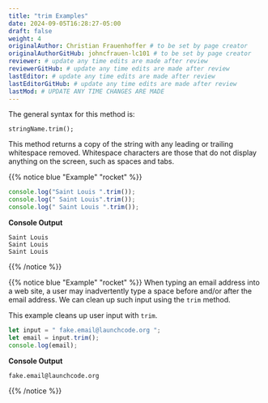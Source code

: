 ```yaml
---
title: "trim Examples"
date: 2024-09-05T16:28:27-05:00
draft: false
weight: 4
originalAuthor: Christian Frauenhoffer # to be set by page creator
originalAuthorGitHub: johncfrauen-lc101 # to be set by page creator
reviewer: # update any time edits are made after review
reviewerGitHub: # update any time edits are made after review
lastEditor: # update any time edits are made after review
lastEditorGitHub: # update any time edits are made after review
lastMod: # UPDATE ANY TIME CHANGES ARE MADE
---
```



The general syntax for this method is:

```console
stringName.trim();
```

This method returns a copy of the string with any leading or trailing whitespace removed. Whitespace characters are those that do not display anything on the screen, such as spaces and tabs.

{{% notice blue "Example" "rocket" %}}

```js {linenos=table}
console.log("Saint Louis ".trim());
console.log(" Saint Louis".trim());
console.log(" Saint Louis ".trim());
```

**Console Output**

```console
Saint Louis
Saint Louis
Saint Louis
```
{{% /notice %}}

{{% notice blue "Example" "rocket" %}}
When typing an email address into a web site, a user may inadvertently type a space before and/or after the email address. We can clean up such input using the `trim` method.

This example cleans up user input with `trim`.

 ```js {linenos=table}
let input = " fake.email@launchcode.org ";
let email = input.trim();
console.log(email);
```

**Console Output**

```console
fake.email@launchcode.org
```
{{% /notice %}}